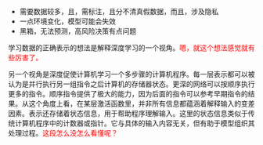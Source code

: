 
- 需要数据较多，且，需标注，且分不清真假数据，而且，涉及隐私
- 一点环境变化，模型可能会失效
- 黑箱，无法预测，高风险决策有点问题






学习数据的正确表示的想法是解释深度学习的一个视角。<span style="color:red;">嗯，就这个想法感觉就有些厉害了。</span>


另一个视角是深度促使计算机学习一个多步骤的计算机程序。每一层表示都可以被认为是并行执行另一组指令之后计算机的存储器状态。更深的网络可以按顺序执行更多的指令。顺序指令提供了极大的能力，因为后面的指令可以参考早期指令的结果。从这个角度上看，在某层激活函数里，并非所有信息都蕴涵着解释输入的变差因素。表示还存储着状态信息，用于帮助程序理解输入。这里的状态信息类似于传统计算机程序中的计数器或指针。它与具体的输入内容无关，但有助于模型组织其处理过程。<span style="color:red;">这段怎么没怎么看懂呢？</span>
